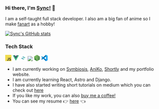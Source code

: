 ### Hi there, I'm [Sync!](https://devfolio.co/@BhavyaDang) 👋

I am a self-taught full stack developer. I also am a big fan of anime so I make [fanart](https://www.deviantart.com/syncox) as a hobby!

[![Sync's GitHub stats](https://github-readme-stats.vercel.app/api?username=sync-codes&theme=dracula)](https://github.com/sync-codes/github-readme-stats)


### **Tech Stack**

<code><img height="20" src="https://raw.githubusercontent.com/github/explore/80688e429a7d4ef2fca1e82350fe8e3517d3494d/topics/javascript/javascript.png"></code>
<code><img height="20" src="https://raw.githubusercontent.com/github/explore/80688e429a7d4ef2fca1e82350fe8e3517d3494d/topics/vue/vue.png"></code>
<code><img height="20" src="https://raw.githubusercontent.com/github/explore/882462b8ecc337fd9c9b2572bc463a1cbc88fb6a/topics/tailwind/tailwind.png"></code>
<code><img height="20" src="https://astro.build/assets/press/logomark-dark.svg"></code>
<code><img height="20" src="https://raw.githubusercontent.com/github/explore/80688e429a7d4ef2fca1e82350fe8e3517d3494d/topics/nodejs/nodejs.png"></code> 
<code><img height="20" src="https://raw.githubusercontent.com/github/explore/80688e429a7d4ef2fca1e82350fe8e3517d3494d/topics/visual-studio-code/visual-studio-code.png"></code> 


* I am currently working on [Symbiosis](https://github.com/Sync-Codes/Symbiosis-Website), [AniKo](https://github.com/Sync-Codes/AniKo), [Shortly](https://github.com/Sync-Codes/Shortly) and my portfolio website.
* I am currently learning React, Astro and Django.
* I have also started writing short tutorials on medium which you can check out [here](https://synxc.medium.com/)
* If you like my work, you can also [buy me a coffee!](https://www.buymeacoffee.com/synxc)
* You can see my resume 👉 [here](https://sync-codes.github.io/resume/) 👈
